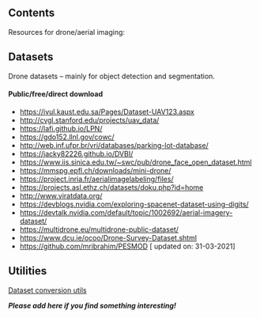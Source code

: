 Contents
--------
Resources for drone/aerial imaging: 

Datasets
-----------------
Drone datasets – mainly for object detection and segmentation.

#### Public/free/direct download 

- https://ivul.kaust.edu.sa/Pages/Dataset-UAV123.aspx
- http://cvgl.stanford.edu/projects/uav_data/ 
- https://lafi.github.io/LPN/ 
- https://gdo152.llnl.gov/cowc/ 
- http://web.inf.ufpr.br/vri/databases/parking-lot-database/ 
- https://jacky82226.github.io/DVBI/ 
- https://www.iis.sinica.edu.tw/~swc/pub/drone_face_open_dataset.html 
- https://mmspg.epfl.ch/downloads/mini-drone/ 
- https://project.inria.fr/aerialimagelabeling/files/ 
- https://projects.asl.ethz.ch/datasets/doku.php?id=home 
- http://www.viratdata.org/ 
- https://devblogs.nvidia.com/exploring-spacenet-dataset-using-digits/ 
- https://devtalk.nvidia.com/default/topic/1002692/aerial-imagery-dataset/ 
- https://multidrone.eu/multidrone-public-dataset/ 
- https://www.dcu.ie/ocoo/Drone-Survey-Dataset.shtml
- https://github.com/mribrahim/PESMOD \[ updated on: 31-03-2021\]



Utilities
---------
[Dataset conversion utils](https://github.com/anujonthemove/keras-retinanet-utilities)

***Please add here if you find something interesting!***
